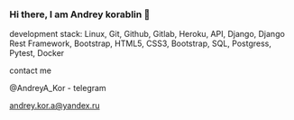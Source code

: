 ### Hi there, I am Andrey korablin 👋

development stack:
Linux, Git, Github, Gitlab, Heroku, API, Django, Django Rest Framework, Bootstrap, HTML5, CSS3, Bootstrap, SQL, Postgress, Pytest, Docker


contact me

@AndreyA_Kor - telegram

andrey.kor.a@yandex.ru

<!--
**Andrey-A-K/Andrey-A-K** is a ✨ _special_ ✨ repository because its `README.md` (this file) appears on your GitHub profile.

Here are some ideas to get you started:

- 🔭 I’m currently working on ...
- 🌱 I’m currently learning ...
- 👯 I’m looking to collaborate on ...
- 🤔 I’m looking for help with ...
- 💬 Ask me about ...
- 📫 How to reach me: ...
- 😄 Pronouns: ...
- ⚡ Fun fact: ...
-->
